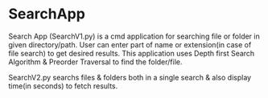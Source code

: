 # SearchApp

Search App (SearchV1.py) is a cmd application for searching file or folder in given directory/path. User can enter part of name or extension(in case of file search) to get desired results. This application uses Depth first Search Algorithm & Preorder Traversal to find the folder/file.

SearchV2.py searchs files & folders both in a single search & also display time(in seconds) to fetch results. 
